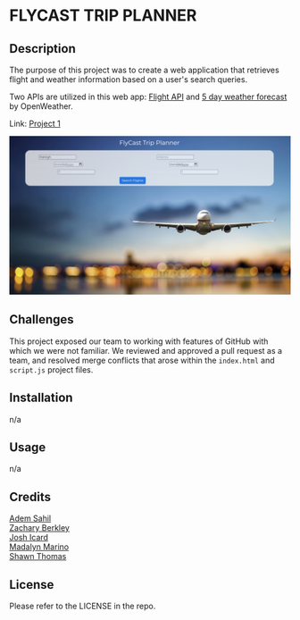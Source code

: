 # FLYCAST TRIP PLANNER

## Description

The purpose of this project was to create a web application that retrieves flight and weather information based on a user's search queries. 

Two APIs are utilized in this web app: [Flight API](https://api.flightapi.io) and [5 day weather forecast](https://openweathermap.org/forecast5) by OpenWeather. 

Link: [Project 1](https://zberkley88.github.io/flycast-trip-planner/)

![Project 1 Screenshot](./Screenshot-updated.png)


## Challenges

This project exposed our team to working with features of GitHub with which we were not familiar. We reviewed and approved a pull request as a team, and resolved merge conflicts that arose within the `index.html` and `script.js` project files. 

## Installation

n/a 

## Usage

 n/a

## Credits

[Adem Sahil](https://github.com/ademsahil274)<br>
[Zachary Berkley](https://github.com/ZBerkley88)<br>
[Josh Icard](https://github.com/jicard)<br>
[Madalyn Marino](https://github.com/madalynmm)<br>
[Shawn Thomas](https://github.com/LightintheBulb)

## License

Please refer to the LICENSE in the repo.
